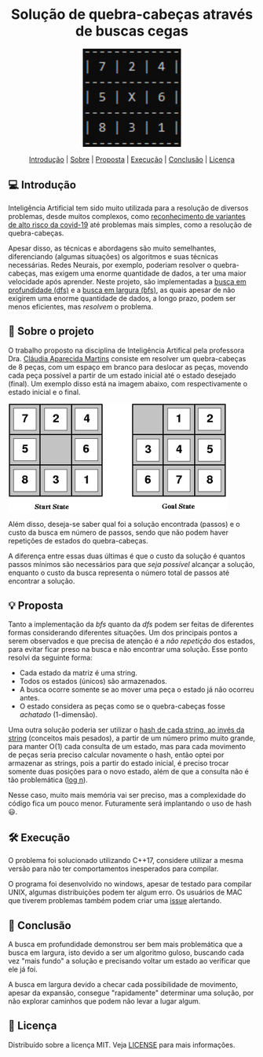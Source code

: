 <h1 align="center">Solução de quebra-cabeças através de buscas cegas</h1>

<p align="center">
    <img alt="Puzzle console" width="200" height="200" src="https://github.com/SousaPedroso/Puzzle/blob/master/images/puzzleExample.PNG">
</p>

<p align="center">
    <a href="#-introdução">Introdução</a> |
    <a href="#-sobre-o-projeto">Sobre</a> |
    <a href="#-proposta">Proposta</a> |
    <a href="#-execução">Execução</a> |
    <a href="#-conclusão">Conclusão</a> |
    <a href="#-licença">Licença</a>
</p>

## [](https://github.com/SousaPedroso/Puzzle/tree/master#-introdução)💻 Introdução

<p>
    Inteligência Artificial tem sido muito utilizada para a resolução de diversos problemas, desde muitos complexos, como <a href="https://www.poder360.com.br/coronavirus/biontech-cria-sistema-para-identificar-variantes-da-covid/">reconhecimento de variantes de alto risco da covid-19</a> até problemas mais simples, como a resolução de quebra-cabeças.
</p>
<p>
    Apesar disso, as técnicas e abordagens são muito semelhantes, diferenciando (algumas situações) os algoritmos e suas técnicas necessárias. Redes Neurais, por exemplo, poderiam resolver o quebra-cabeças, mas exigem uma enorme quantidade de dados, a ter uma maior velocidade após aprender. Neste projeto, são implementadas a <a href="https://pt.wikipedia.org/wiki/Busca_em_profundidade">busca em profundidade (dfs)</a> e a <a href="https://pt.wikipedia.org/wiki/Busca_em_largura">busca em largura (bfs)</a>, as quais apesar de não exigirem uma enorme quantidade de dados, a longo prazo, podem ser menos eficientes, mas <i>resolvem</i> o problema.
</p>

## [](https://github.com/SousaPedroso/Puzzle/tree/master#-sobre-o-projeto)🧩 Sobre o projeto

<p>
    O trabalho proposto na disciplina de Inteligência Artifical pela professora Dra. <a href="http://buscatextual.cnpq.br/buscatextual/visualizacv.do;jsessionid=857482D7CE6ADB6A9CAC7690EF92F7D3.buscatextual_4">Cláudia Aparecida Martins</a> consiste em resolver um quebra-cabeças de 8 peças, com um espaço em branco para deslocar as peças, movendo cada peça possível a partir de um estado inicial até o estado desejado (final). Um exemplo disso está na imagem abaixo, com respectivamente o estado inicial e o final.
</p>

![](https://github.com/SousaPedroso/Puzzle/blob/master/images/puzzleStates.PNG)
<p>
    Além disso, deseja-se saber qual foi a solução encontrada (passos) e o custo da busca em número de passos, sendo que não podem haver repetições de estados do quebra-cabeças.
</p>
<p>
    A diferença entre essas duas últimas é que o custo da solução é quantos passos mínimos são necessários para que <i>seja possível</i> alcançar a solução, enquanto o custo da busca representa o número total de passos até encontrar a solução.
</p>

## [](https://github.com/SousaPedroso/Puzzle/tree/master#-proposta)💡 Proposta

<p>
    Tanto a implementação da <i>bfs</i> quanto da <i>dfs</i> podem ser feitas de diferentes formas considerando diferentes situações. Um dos principais pontos a serem observados e que precisa de atenção é a <i>não repetição</i> dos estados, para evitar ficar preso na busca e não encontrar uma solução. Esse ponto resolvi da seguinte forma:
</p>

- Cada estado da matriz é uma string.
- Todos os estados (únicos) são armazenados.
- A busca ocorre somente se ao mover uma peça o estado já não ocorreu antes.
- O estado considera as peças como se o quebra-cabeças fosse _achatado_ (1-dimensão).

<p>
    Uma outra solução poderia ser utilizar o <a href="https://codeforces.com/blog/entry/60442">hash de cada string, ao invés da string</a> (conceitos mais pesados), a partir de um número primo muito grande, para manter O(1) cada consulta de um estado, mas para cada movimento de peças seria preciso calcular novamente o hash, então optei por armazenar as strings, pois a partir do estado inicial, é preciso trocar somente duas posições para o novo estado, além de que a consulta não é tão problemática (<a href="https://www.cplusplus.com/reference/set/set/find/">log n</a>).
</p>

<p>
    Nesse caso, muito mais memória vai ser preciso, mas a complexidade do código fica um pouco menor. Futuramente será implantando o uso de hash 😃. 
</p>

## [](https://github.com/SousaPedroso/Puzzle/tree/master#-execução)🛠 Execução

<p>
    O problema foi solucionado utilizando C++17, considere utilizar a mesma versão para não ter comportamentos inesperados para compilar.
</p>
<p>
    O programa foi desenvolvido no windows, apesar de testado para compilar UNIX, algumas distribuições podem ter algum erro. Os usuários de MAC que tiverem problemas também podem criar uma <a href="https://github.com/SousaPedroso/Puzzle/issues">issue</a> alertando.
</p>


## [](https://github.com/SousaPedroso/Puzzle/tree/master#-conclusão)🤔 Conclusão

<p>
    A busca em profundidade demonstrou ser bem mais problemática que a busca em largura, isto devido a ser um algoritmo guloso, buscando cada vez "mais fundo" a solução e precisando voltar um estado ao verificar que ele já foi.
</p>

<p>
    A busca em largura devido a checar cada possibilidade de movimento, apesar da expansão, consegue "rapidamente" determinar uma solução, por não explorar caminhos que podem não levar a lugar algum.
</p>

## [](https://github.com/SousaPedroso/Puzzle/tree/master#-licença)📝 Licença

<p>
    Distribuído sobre a licença MIT. Veja <a href="https://github.com/SousaPedroso/Puzzle/blob/master/LICENSE">LICENSE</a> para mais informações.
</p>
